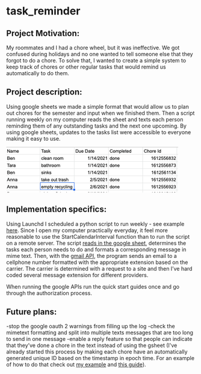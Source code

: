 # task_reminder

## Project Motivation:
My roommates and I had a chore wheel, but it was ineffective. We got confused during holidays and no one wanted to tell someone else that they forgot to do a chore. To solve that, I wanted to create a simple system to keep track of chores or other regular tasks that would remind us automatically to do them.

## Project description:
Using google sheets we made a simple format that would allow us to plan out chores for the semester and input when we finished them. Then a script running weekly on my computer reads the sheet and texts each person reminding them of any outstanding tasks and the next one upcoming. By using google sheets, updates to the tasks list were accessible to everyone making it easy to use.

![task example sheet](./example_chore_sheet.png)

## Implementation specifics:
Using Launchd I scheduled a python script to run weekly - see example [here](./task_reminder_plist.xml).  Since I open my computer practically everyday, it feel more reasonable to use the StartCalendarInterval function than to run the script on a remote server. The script [reads in the google sheet](https://developers.google.com/sheets/api/quickstart/python), determines the tasks each person needs to do and formats a corresponding message in mime text. Then, with the [gmail API](https://developers.google.com/gmail/api/quickstart/python), the program sends an email to a cellphone number formatted with the appropriate extension based on the carrier. The carrier is determined with a request to a site and then I’ve hard coded several message extension for different providers. 

When running the google APIs run the quick start guides once and go through the authorization process.
 

## Future plans:
-stop the google oauth 2 warnings from filling up the log
-check the mimetext formatting and split into multiple texts messages that are too long to send in one message
-enable a reply feature so that people can indicate that they’ve done a chore in the text instead of using the gsheet \(I've already started this process by making each chore have an automatically generated unique ID based on the timestamp in epoch time. For an example of how to do that check out [my example](./google_sheets_unique_id.js) and [this guide](https://yagisanatode.com/2019/01/23/google-apps-script-adding-a-unique-id-in-a-cell-on-edit-of-an-adjacent-cell-using-time/)\). 
